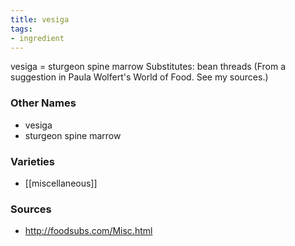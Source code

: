 ```yaml
---
title: vesiga
tags:
- ingredient
---
```

vesiga = sturgeon spine marrow Substitutes: bean threads (From a suggestion in Paula Wolfert's World of Food. See my sources.)

### Other Names

* vesiga
* sturgeon spine marrow

### Varieties

* [[miscellaneous]]

### Sources
* http://foodsubs.com/Misc.html
